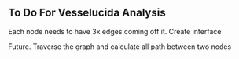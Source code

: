 ## To Do For Vesselucida Analysis

Each node needs to have 3x edges coming off it. Create interface 

Future. Traverse the graph and calculate all path between two nodes